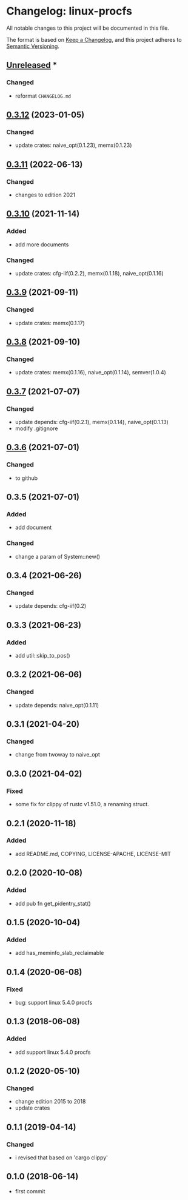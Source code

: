 # Changelog: linux-procfs

All notable changes to this project will be documented in this file.

The format is based on [Keep a Changelog](https://keepachangelog.com/en/1.0.0/),
and this project adheres to [Semantic Versioning](https://semver.org/spec/v2.0.0.html).

## [Unreleased] *
### Changed
* reformat `CHANGELOG.md`


## [0.3.12] (2023-01-05)
### Changed
* update crates: naive_opt(0.1.23), memx(0.1.23)

## [0.3.11] (2022-06-13)
### Changed
* changes to edition 2021

## [0.3.10] (2021-11-14)
### Added
* add more documents

### Changed
* update crates: cfg-iif(0.2.2), memx(0.1.18), naive_opt(0.1.16)

## [0.3.9] (2021-09-11)
### Changed
* update crates: memx(0.1.17)

## [0.3.8] (2021-09-10)
### Changed
* update crates: memx(0.1.16), naive_opt(0.1.14), semver(1.0.4)

## [0.3.7] (2021-07-07)
### Changed
* update depends: cfg-iif(0.2.1), memx(0.1.14), naive_opt(0.1.13)
* modify .gitignore

## [0.3.6] (2021-07-01)
### Changed
* to github

## 0.3.5 (2021-07-01)
### Added
* add document

### Changed
* change a param of System::new()

## 0.3.4 (2021-06-26)
### Changed
* update depends: cfg-iif(0.2)

## 0.3.3 (2021-06-23)
### Added
* add util::skip_to_pos()

## 0.3.2 (2021-06-06)
### Changed
* update depends: naive_opt(0.1.11)

## 0.3.1 (2021-04-20)
### Changed
* change from twoway to naive_opt

## 0.3.0 (2021-04-02)
### Fixed
* some fix for clippy of rustc v1.51.0, a renaming struct.

## 0.2.1 (2020-11-18)
### Added
* add README.md, COPYING, LICENSE-APACHE, LICENSE-MIT

## 0.2.0 (2020-10-08)
### Added
* add pub fn get_pidentry_stat()

## 0.1.5 (2020-10-04)
### Added
* add has_meminfo_slab_reclaimable

## 0.1.4 (2020-06-08)
### Fixed
* bug: support linux 5.4.0 procfs

## 0.1.3 (2018-06-08)
### Added
* add support linux 5.4.0 procfs

## 0.1.2 (2020-05-10)
### Changed
* change edition 2015 to 2018
* update crates

## 0.1.1 (2019-04-14)
### Changed
* i revised that based on 'cargo clippy'

## 0.1.0 (2018-06-14)
* first commit

[Unreleased]: https://github.com/aki-akaguma/linux-procfs/compare/v0.3.12..HEAD
[0.3.12]: https://github.com/aki-akaguma/linux-procfs/compare/v0.3.11..v0.3.12
[0.3.11]: https://github.com/aki-akaguma/linux-procfs/compare/v0.3.10..v0.3.11
[0.3.10]: https://github.com/aki-akaguma/linux-procfs/compare/v0.3.9..v0.3.10
[0.3.9]: https://github.com/aki-akaguma/linux-procfs/compare/v0.3.8..v0.3.9
[0.3.8]: https://github.com/aki-akaguma/linux-procfs/compare/v0.3.7..v0.3.8
[0.3.7]: https://github.com/aki-akaguma/linux-procfs/compare/v0.3.6..v0.3.7
[0.3.6]: https://github.com/aki-akaguma/linux-procfs/releases/tag/v0.3.6
